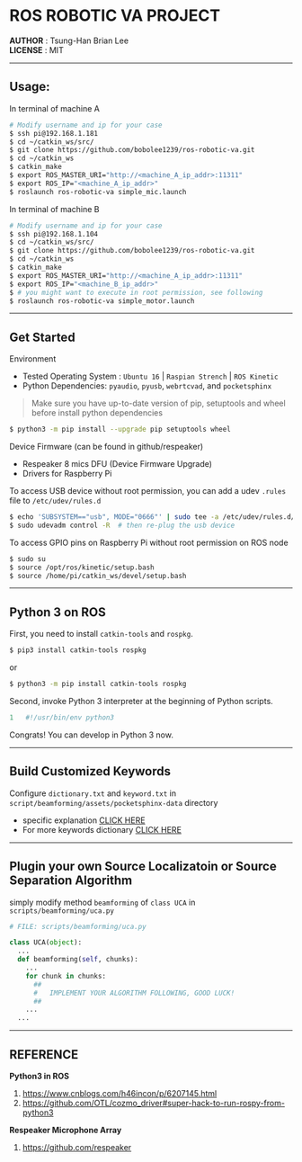# ROS ROBOTIC VA PROJECT

__AUTHOR__ : Tsung-Han Brian Lee <br />
__LICENSE__ : MIT

---

## Usage:
In terminal of machine A
```bash
# Modify username and ip for your case
$ ssh pi@192.168.1.181
$ cd ~/catkin_ws/src/
$ git clone https://github.com/bobolee1239/ros-robotic-va.git
$ cd ~/catkin_ws
$ catkin_make
$ export ROS_MASTER_URI="http://<machine_A_ip_addr>:11311"
$ export ROS_IP="<machine_A_ip_addr>"
$ roslaunch ros-robotic-va simple_mic.launch
```

In terminal of machine B
```bash
# Modify username and ip for your case
$ ssh pi@192.168.1.104
$ cd ~/catkin_ws/src/
$ git clone https://github.com/bobolee1239/ros-robotic-va.git
$ cd ~/catkin_ws
$ catkin_make
$ export ROS_MASTER_URI="http://<machine_A_ip_addr>:11311"
$ export ROS_IP="<machine_B_ip_addr>"
$ # you might want to execute in root permission, see following
$ roslaunch ros-robotic-va simple_motor.launch
```

---

## Get Started

Environment
  * Tested Operating System : `Ubuntu 16` | `Raspian Strench` | `ROS Kinetic`
  * Python Dependencies: `pyaudio`, `pyusb`, `webrtcvad`, and `pocketsphinx`

>  Make sure you have up-to-date version of pip, setuptools and wheel before install python dependencies

```bash
$ python3 -m pip install --upgrade pip setuptools wheel
```

Device Firmware (can be found in github/respeaker)
  * Respeaker 8 mics DFU (Device Firmware Upgrade)
  * Drivers for Raspberry Pi

To access USB device without root permission, you can add a udev `.rules` file to `/etc/udev/rules.d`
```bash
$ echo 'SUBSYSTEM=="usb", MODE="0666"' | sudo tee -a /etc/udev/rules.d/60-usb.rules
$ sudo udevadm control -R  # then re-plug the usb device
```
To access GPIO pins on Raspberry Pi without root permission on ROS node
```bash
$ sudo su
$ source /opt/ros/kinetic/setup.bash
$ source /home/pi/catkin_ws/devel/setup.bash
```


---

## Python 3 on ROS

First, you need to install `catkin-tools` and `rospkg`.
```bash
$ pip3 install catkin-tools rospkg
```
or
```bash
$ python3 -m pip install catkin-tools rospkg
```
Second, invoke Python 3 interpreter at the beginning of Python scripts.
```python
1   #!/usr/bin/env python3
```
Congrats! You can develop in Python 3 now.

---

## Build Customized Keywords

Configure `dictionary.txt` and `keyword.txt` in `script/beamforming/assets/pocketsphinx-data` directory
<ul>
	<li>specific explanation
    <a href="https://github.com/respeaker/get_started_with_respeaker/issues/68">CLICK HERE</a>
  </li>
	<li>For more keywords dictionary
		<a href="https://raw.githubusercontent.com/respeaker/pocketsphinx-data/master/dictionary.txt">CLICK HERE</a>
  </li>
</ul>

---

## Plugin your own Source Localizatoin or Source Separation Algorithm

simply modify method `beamforming` of `class UCA` in `scripts/beamforming/uca.py`
```python
# FILE: scripts/beamforming/uca.py

class UCA(object):
  ...
  def beamforming(self, chunks):
    ...
    for chunk in chunks:
      ##
      #   IMPLEMENT YOUR ALGORITHM FOLLOWING, GOOD LUCK!
      ##
    ...
  ...
```

---

## REFERENCE

__Python3 in ROS__
  1. https://www.cnblogs.com/h46incon/p/6207145.html
  2. https://github.com/OTL/cozmo_driver#super-hack-to-run-rospy-from-python3

__Respeaker Microphone Array__
  1. https://github.com/respeaker
